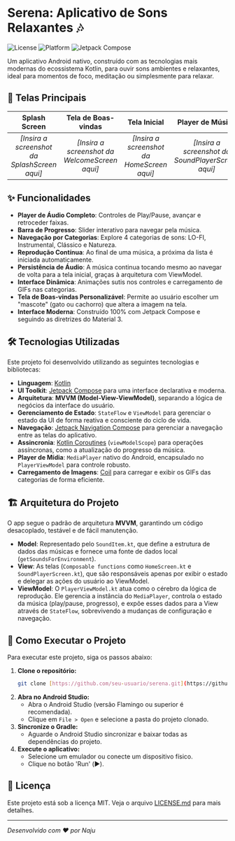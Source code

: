 # Serena: Aplicativo de Sons Relaxantes 🎶

![License](https://img.shields.io/badge/license-MIT-blue.svg)
![Platform](https://img.shields.io/badge/platform-Android-brightgreen.svg)
![Jetpack Compose](https://img.shields.io/badge/Jetpack%20Compose-1.6-blue)

Um aplicativo Android nativo, construído com as tecnologias mais modernas do ecossistema Kotlin, para ouvir sons ambientes e relaxantes, ideal para momentos de foco, meditação ou simplesmente para relaxar.

## 📱 Telas Principais

| Splash Screen | Tela de Boas-vindas | Tela Inicial | Player de Música |
| :-----------: | :------------------: | :------------: | :--------------: |
| *[Insira a screenshot da SplashScreen aqui]* | *[Insira a screenshot da WelcomeScreen aqui]* | *[Insira a screenshot da HomeScreen aqui]* | *[Insira a screenshot da SoundPlayerScreen aqui]* |

## ✨ Funcionalidades

-   **Player de Áudio Completo**: Controles de Play/Pause, avançar e retroceder faixas.
-   **Barra de Progresso**: Slider interativo para navegar pela música.
-   **Navegação por Categorias**: Explore 4 categorias de sons: LO-FI, Instrumental, Clássico e Natureza.
-   **Reprodução Contínua**: Ao final de uma música, a próxima da lista é iniciada automaticamente.
-   **Persistência de Áudio**: A música continua tocando mesmo ao navegar de volta para a tela inicial, graças à arquitetura com ViewModel.
-   **Interface Dinâmica**: Animações sutis nos controles e carregamento de GIFs nas categorias.
-   **Tela de Boas-vindas Personalizável**: Permite ao usuário escolher um "mascote" (gato ou cachorro) que altera a imagem na tela.
-   **Interface Moderna**: Construído 100% com Jetpack Compose e seguindo as diretrizes do Material 3.

## 🛠️ Tecnologias Utilizadas

Este projeto foi desenvolvido utilizando as seguintes tecnologias e bibliotecas:

-   **Linguagem**: [Kotlin](https://kotlinlang.org/)
-   **UI Toolkit**: [Jetpack Compose](https://developer.android.com/jetpack/compose) para uma interface declarativa e moderna.
-   **Arquitetura**: **MVVM (Model-View-ViewModel)**, separando a lógica de negócios da interface do usuário.
-   **Gerenciamento de Estado**: `StateFlow` e `ViewModel` para gerenciar o estado da UI de forma reativa e consciente do ciclo de vida.
-   **Navegação**: [Jetpack Navigation Compose](https://developer.android.com/jetpack/compose/navigation) para gerenciar a navegação entre as telas do aplicativo.
-   **Assincronia**: [Kotlin Coroutines](https://kotlinlang.org/docs/coroutines-overview.html) (`viewModelScope`) para operações assíncronas, como a atualização do progresso da música.
-   **Player de Mídia**: `MediaPlayer` nativo do Android, encapsulado no `PlayerViewModel` para controle robusto.
-   **Carregamento de Imagens**: [Coil](https://coil-kt.github.io/coil/) para carregar e exibir os GIFs das categorias de forma eficiente.

## 🏗️ Arquitetura do Projeto

O app segue o padrão de arquitetura **MVVM**, garantindo um código desacoplado, testável e de fácil manutenção.

-   **Model**: Representado pelo `SoundItem.kt`, que define a estrutura de dados das músicas e fornece uma fonte de dados local (`getSoundsForEnvironment`).
-   **View**: As telas (`Composable functions` como `HomeScreen.kt` e `SoundPlayerScreen.kt`), que são responsáveis apenas por exibir o estado e delegar as ações do usuário ao ViewModel.
-   **ViewModel**: O `PlayerViewModel.kt` atua como o cérebro da lógica de reprodução. Ele gerencia a instância do `MediaPlayer`, controla o estado da música (play/pause, progresso), e expõe esses dados para a View através de `StateFlow`, sobrevivendo a mudanças de configuração e navegação.

## 🚀 Como Executar o Projeto

Para executar este projeto, siga os passos abaixo:

1.  **Clone o repositório:**
    ```bash
    git clone [https://github.com/seu-usuario/serena.git](https://github.com/seu-usuario/serena.git)
    ```
2.  **Abra no Android Studio:**
    -   Abra o Android Studio (versão Flamingo ou superior é recomendada).
    -   Clique em `File > Open` e selecione a pasta do projeto clonado.
3.  **Sincronize o Gradle:**
    -   Aguarde o Android Studio sincronizar e baixar todas as dependências do projeto.
4.  **Execute o aplicativo:**
    -   Selecione um emulador ou conecte um dispositivo físico.
    -   Clique no botão 'Run' (▶️).

## 📄 Licença

Este projeto está sob a licença MIT. Veja o arquivo [LICENSE.md](LICENSE.md) para mais detalhes.

---

*Desenvolvido com ❤️ por Naju*
